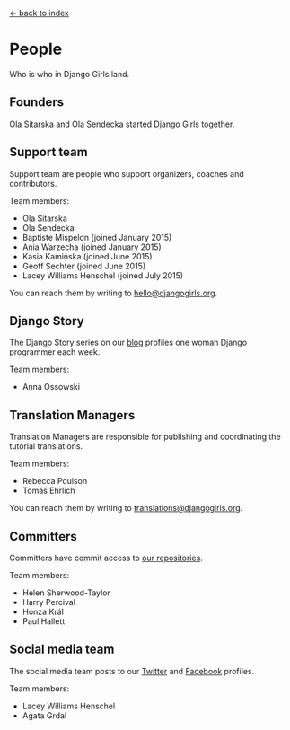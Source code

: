 [<- back to index](../README.md)

# People

Who is who in Django Girls land.

## Founders

Ola Sitarska and Ola Sendecka started Django Girls together.

## Support team

Support team are people who support organizers, coaches and contributors. 

Team members:

- Ola Sitarska
- Ola Sendecka
- Baptiste Mispelon (joined January 2015)
- Ania Warzecha (joined January 2015)
- Kasia Kamińska (joined June 2015)
- Geoff Sechter (joined June 2015)
- Lacey Williams Henschel (joined July 2015) 

You can reach them by writing to hello@djangogirls.org.

## Django Story

The Django Story series on our [blog](blog.djangogirls.org) profiles one woman Django programmer each week.

Team members: 

- Anna Ossowski 

## Translation Managers

Translation Managers are responsible for publishing and coordinating the tutorial translations. 

Team members:

- Rebecca Poulson
- Tomáš Ehrlich

You can reach them by writing to translations@djangogirls.org.

## Committers 

Committers have commit access to [our repositories](https://github.com/DjangoGirls).

Team members:

- Helen Sherwood-Taylor
- Harry Percival
- Honza Král
- Paul Hallett

## Social media team

The social media team posts to our [Twitter](https://twitter.com/djangogirls) and [Facebook](https://www.facebook.com/djangogirls) profiles.

Team members:

- Lacey Williams Henschel
- Agata Grdal 

